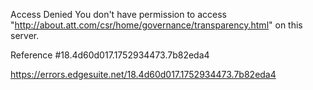 Access Denied
You don't have permission to access "http://about.att.com/csr/home/governance/transparency.html" on this server.

Reference #18.4d60d017.1752934473.7b82eda4

https://errors.edgesuite.net/18.4d60d017.1752934473.7b82eda4